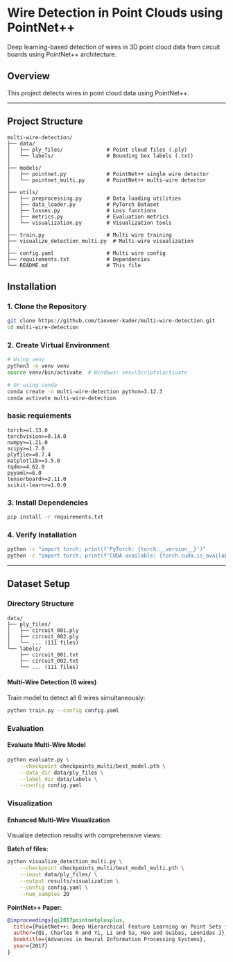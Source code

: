# Wire Detection in Point Clouds using PointNet++

Deep learning-based detection of wires in 3D point cloud data from circuit boards using PointNet++ architecture.

## Overview

This project detects wires in point cloud data using PointNet++. 

---

## Project Structure
```
multi-wire-detection/
├── data/
│   ├── ply_files/              # Point cloud files (.ply)
│   └── labels/                 # Bounding box labels (.txt)
│
├── models/
│   ├── pointnet.py             # PointNet++ single wire detector
│   └── pointnet_multi.py       # PointNet++ multi-wire detector
│
├── utils/
│   ├── preprocessing.py        # Data loading utilities
│   ├── data_loader.py          # PyTorch Dataset
│   ├── losses.py               # Loss functions
│   ├── metrics.py              # Evaluation metrics
│   └── visualization.py        # Visualization tools
│
├── train.py                    # Multi wire training
├── visualize_detection_multi.py  # Multi-wire visualization
│
├── config.yaml                 # Multi wire config
├── requirements.txt            # Dependencies
└── README.md                   # This file
```

## Installation

### 1. Clone the Repository
```bash
git clone https://github.com/tanveer-kader/multi-wire-detection.git
cd multi-wire-detection
```

### 2. Create Virtual Environment
```bash
# Using venv
python3 -m venv venv
source venv/bin/activate  # Windows: venv\Scripts\activate

# Or using conda
conda create -n multi-wire-detection python=3.12.3
conda activate multi-wire-detection
```

### basic requiements
```
torch>=1.13.0
torchvision>=0.14.0
numpy>=1.21.0
scipy>=1.7.0
plyfile>=0.7.4
matplotlib>=3.5.0
tqdm>=4.62.0
pyyaml>=6.0
tensorboard>=2.11.0
scikit-learn>=1.0.0
```

### 3. Install Dependencies
```bash
pip install -r requirements.txt
```

### 4. Verify Installation
```bash
python -c "import torch; print(f'PyTorch: {torch.__version__}')"
python -c "import torch; print(f'CUDA available: {torch.cuda.is_available()}')"
```

---

## Dataset Setup

### Directory Structure
```
data/
├── ply_files/
│   ├── circuit_001.ply
│   ├── circuit_002.ply
│   └── ... (111 files)
└── labels/
    ├── circuit_001.txt
    ├── circuit_002.txt
    └── ... (111 files)
```

#### Multi-Wire Detection (6 wires)

Train model to detect all 6 wires simultaneously:
```bash
python train.py --config config.yaml
```

### Evaluation

#### Evaluate Multi-Wire Model
```bash
python evaluate.py \
    --checkpoint checkpoints_multi/best_model.pth \
    --data_dir data/ply_files \
    --label_dir data/labels \
    --config config.yaml
```

### Visualization

#### Enhanced Multi-Wire Visualization

Visualize detection results with comprehensive views:

**Batch of files:**
```bash
python visualize_detection_multi.py \
    --checkpoint checkpoints_multi/best_model_multi.pth \
    --input data/ply_files/ \
    --output results/visualization \
    --config config.yaml \
    --num_samples 20
```

**PointNet++ Paper:**
```bibtex
@inproceedings{qi2017pointnetplusplus,
  title={PointNet++: Deep Hierarchical Feature Learning on Point Sets in a Metric Space},
  author={Qi, Charles R and Yi, Li and Su, Hao and Guibas, Leonidas J},
  booktitle={Advances in Neural Information Processing Systems},
  year={2017}
}
```